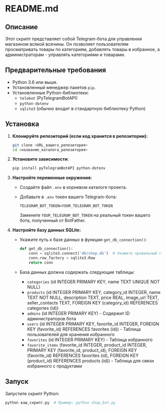 # README.md

## Описание

Этот скрипт представляет собой Telegram-бота для управления магазином всякой всячины. Он позволяет пользователям просматривать товары по категориям, добавлять товары в избранное, а администраторам - управлять категориями и товарами.

## Предварительные требования

*   Python 3.6 или выше.
*   Установленный менеджер пакетов `pip`.
*   Установленные Python-библиотеки:
    *   `telebot` (PyTelegramBotAPI)
    *   `python-dotenv`
    *   `sqlite3` (обычно входит в стандартную библиотеку Python)

## Установка

1.  **Клонируйте репозиторий (если код хранится в репозитории):**

    ```bash
    git clone <URL_вашего_репозитория>
    cd <название_каталога_репозитория>
    ```

2.  **Установите зависимости:**

    ```bash
    pip install pyTelegramBotAPI python-dotenv
    ```

3.  **Настройте переменные окружения:**

    *   Создайте файл `.env` в корневом каталоге проекта.
    *   Добавьте в `.env` токен вашего Telegram-бота:

        ```
        TELEGRAM_BOT_TOKEN=YOUR_TELEGRAM_BOT_TOKEN
        ```

        Замените `YOUR_TELEGRAM_BOT_TOKEN` на реальный токен вашего бота, полученный от BotFather.

4.  **Настройте базу данных SQLite:**

    *   Укажите путь к базе данных в функции `get_db_connection()`:

        ```python
        def get_db_connection():
            conn = sqlite3.connect('db/shop.db')  # Укажите правильный путь!
            conn.row_factory = sqlite3.Row
            return conn
        ```

    *   База данных должна содержать следующие таблицы:

        *   `categories` (id INTEGER PRIMARY KEY, name TEXT UNIQUE NOT NULL)
        *   `products` (id INTEGER PRIMARY KEY, category_id INTEGER, name TEXT NOT NULL, description TEXT, price REAL, image_url TEXT, seller_contacts TEXT, FOREIGN KEY (category_id) REFERENCES categories (id))
        *   `admins` (id INTEGER PRIMARY KEY) - Содержит ID администраторов бота
        *   `users` (id INTEGER PRIMARY KEY, favorite_id INTEGER, FOREIGN KEY (favorite_id) REFERENCES favorites (id)) - Таблица пользователей для хранения избранного
        *   `favorites` (id INTEGER PRIMARY KEY) - Таблица избранного
        *   `favorite_items` (favorite_id INTEGER, product_id INTEGER, PRIMARY KEY (favorite_id, product_id), FOREIGN KEY (favorite_id) REFERENCES favorites (id), FOREIGN KEY (product_id) REFERENCES products (id)) - Таблица для связи избранного с продуктами

## Запуск

Запустите скрипт Python:

```bash
python ваш_скрипт.py  # Пример: python shop_bot.py
